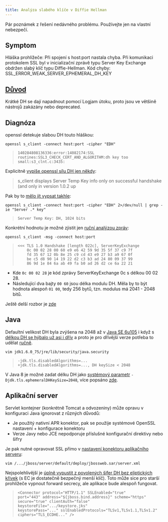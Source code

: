 ```yaml
---
title: Analýza slabého klíče v Diffie Hellman
---
```


Pár poznámek z řešení nedávného problému. Používejte jen na vlastní nebezpečí.

## Symptom
Hláška prohlížeče: Při spojení s host:port nastala chyba. Při komunikaci protokolem SSL byl v inicializační zprávě typu Server Key Exchange obdržen slabý klíč typu Diffie-Hellman. Kód chyby: SSL_ERROR_WEAK_SERVER_EPHEMERAL_DH_KEY

## [Důvod](https://weakdh.org/)
Krátké DH se dají napadnout pomocí Logjam útoku, proto jsou ve většině nástrojů zakázány nebo deprecated.

## Diagnóza
openssl detekuje slabou DH touto hláškou:

    openssl s_client -connect host:port -cipher "EDH"

>     140284808136336:error:14082174:SSL routines:SSL3_CHECK_CERT_AND_ALGORITHM:dh key too small:s3_clnt.c:3435:

Explicitně [vypíše openssl sílu DH jen někdy](https://unix.stackexchange.com/questions/333877/how-to-find-which-key-exactly-dh-key-too-small-openssl-error-is-about):

> s_client displays Server Temp Key info only on successful handshake (and only in version 1.0.2 up

Pak by to [mělo jít vypsat takhle](https://stackoverflow.com/questions/36353025/java-jvm-hotspot-ephemeraldhkeysize):

    openssl s_client -connect host:port -cipher "EDH" 2>/dev/null | grep -ie "Server .* key"

>     Server Temp Key: DH, 1024 bits

Konkrétní hodnotu je možné zjistit jen [ruční analýzou zpráv](https://superuser.com/questions/905557/openssl-display-dh-parameters):

    openssl s_client -msg -connect host:port

>     <<< TLS 1.0 Handshake [length 022c], ServerKeyExchange
>         0c 00 02 28 00 60 e9 e6 42 59 9d 35 5f 37 c9 7f
>         fd 35 67 12 0b 8e 25 c9 cd 43 e9 27 b3 a9 67 0f
>         be c5 d8 90 14 19 22 d2 c3 b3 ad 24 80 09 37 99
>         86 9d 1e 84 6a ab 49 fa b0 ad 26 d2 ce 6a 22 21

- Kde `0c 00 02 28` je kód zprávy ServerKeyExchange 0c s délkou 00 02 28.
- Následující dva bajty `00 60` jsou délka modulu DH. Měla by to být hodnota alespoň `01 00`, tedy 256 bytů, tzn. modulus má 2041 - 2048 bitů.

Ještě delší rozbor je [zde](https://stackoverflow.com/questions/31820170/trouble-viewing-diffie-hellman-parameters-p-g-y-in-tls-exchange)

## Java

Defaultní velikost DH byla zvýšena na 2048 až v [Java SE 6u105](http://docs.oracle.com/javase/6/docs/technotes/guides/security/SunProviders.html#dhkeysizenote) i když s [délkou DH se hýbalo už asi i dřív](http://www.oracle.com/us/technologies/java/overview-156328.html) a proto je pro dřívější verze potřeba to udělat [ručně](https://www.java.com/en/configure_crypto.html#DHAKeySize).

    vim jdk1.6.0_75/jre/lib/security/java.security

>     -jdk.tls.disabledAlgorithms=...
>     +jdk.tls.disabledAlgorithms=..., DH keySize < 2048

V Java 8 je možné zadat délku DH jako [systémový parametr](https://stackoverflow.com/questions/24502672/how-to-expand-dh-key-size-to-2048-in-java-8) `-Djdk.tls.ephemeralDHKeySize=2048`, více popsáno [zde](http://docs.oracle.com/javase/8/docs/technotes/guides/security/jsse/JSSERefGuide.html#customizing_dh_keys).

## Aplikační server

Servlet kontejner (konkrétně Tomcat a odvozeniny) může opravu v konfiguraci Java ignorovat z různých důvodů:

- Je použitý nativní APR konektor, pak se použije systémové OpenSSL nastavení + konfigurace konektoru
- Verze Javy nebo JCE nepodporuje příslušné konfigurační direktivy nebo šifry

Je pak nutné opravovat SSL přímo v [nastavení konektoru aplikačního serveru](https://wiki.jasig.org/display/CASUM/HOWTO+Configure+JBoss+for+HTTPS):

    vim /.../jboss/server/default/deploy/jbossweb.sar/server.xml

Nejspolehlivější je [úplně vypustit z povolených šifer DH bez eliptických křivek](https://serverfault.com/questions/721489/how-to-make-jboss-5-1-0-ga-meet-diffie-hellman-standards) (s EC je dostatečně bezpečný menší klíč).
Toto může sice pro starší prohlížeče vypnout forward secrecy, ale aplikace bude alespoň fungovat.

>     <Connector protocol="HTTP/1.1" SSLEnabled="true"
>     port="443" address="${jboss.bind.address}" scheme="https" secure="true" clientAuth="false"
>     keystoreFile=".../keystore.jks"
>     keystorePass="..." sslEnabledProtocols="TLSv1,TLSv1.1,TLSv1.2"
>     ciphers="TLS_ECDHE..." />